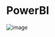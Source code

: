 # PowerBI

![image](https://github.com/LorenOliveiraFF/PowerBI/assets/132095802/dff86bc6-82df-4d2d-8dd0-c6a1764f3ff8)
